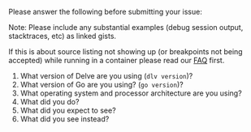 Please answer the following before submitting your issue:

Note: Please include any substantial examples (debug session output,
stacktraces, etc) as linked gists.

If this is about source listing not showing up (or breakpoints not being
accepted) while running in a container please read our
[FAQ](https://github.com/backman-git/delve/blob/master/Documentation/faq.md#substpath)
first.

1. What version of Delve are you using (`dlv version`)?
2. What version of Go are you using? (`go version`)?
3. What operating system and processor architecture are you using?
4. What did you do?
5. What did you expect to see?
6. What did you see instead?
